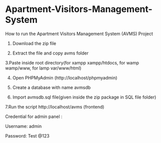 # Apartment-Visitors-Management-System



How to run the Apartment Visitors Management System (AVMS) Project

1. Download the  zip file

2. Extract the file and copy avms folder

3.Paste inside root directory(for xampp xampp/htdocs, for wamp wamp/www, for lamp var/www/html)

4. Open PHPMyAdmin (http://localhost/phpmyadmin)

5. Create a database with name avmsdb

6. Import avmsdb.sql file(given inside the zip package in SQL file folder)

7.Run the script http://localhost/avms (frontend)

Credential for admin panel :

Username: admin

Password: Test @123

